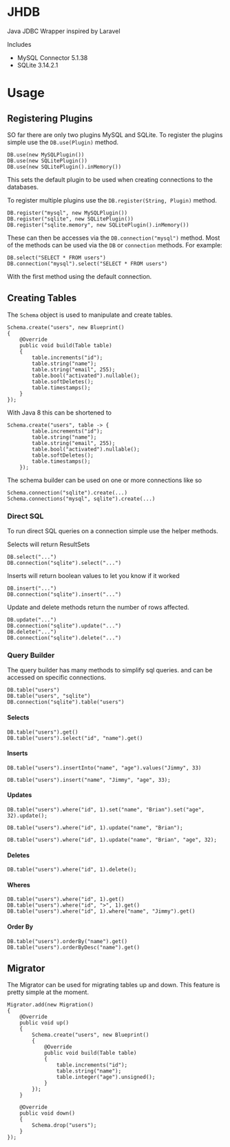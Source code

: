 # JHDB
Java JDBC Wrapper inspired by Laravel

Includes

- MySQL Connector 5.1.38
- SQLite 3.14.2.1

# Usage

## Registering Plugins

SO far there are only two plugins MySQL and SQLite. To register the plugins simple use the `DB.use(Plugin)` method.

    DB.use(new MySQLPlugin())
    DB.use(new SQLitePlugin())
    DB.use(new SQLitePlugin().inMemory())
    
This sets the default plugin to be used when creating connections to the databases.

To register multiple plugins use the `DB.register(String, Plugin)` method.

    DB.register("mysql", new MySQLPlugin())
    DB.register("sqlite", new SQLitePlugin())
    DB.register("sqlite.memory", new SQLitePlugin().inMemory()) 

These can then be accesses via the `DB.connection("mysql")` method.
Most of the methods can be used via the `DB` or `connection` methods.
For example:

    DB.select("SELECT * FROM users")
    DB.connection("mysql").select("SELECT * FROM users")
    
With the first method using the default connection.

## Creating Tables

The `Schema` object is used to manipulate and create tables.

    Schema.create("users", new Blueprint()
    {
        @Override
        public void build(Table table)
        {
            table.increments("id");
            table.string("name");
            table.string("email", 255);
            table.bool("activated").nullable();
            table.softDeletes();
            table.timestamps();
        }
    });
    
With Java 8 this can be shortened to

    Schema.create("users", table -> {
            table.increments("id");
            table.string("name");
            table.string("email", 255);
            table.bool("activated").nullable();
            table.softDeletes();
            table.timestamps();
        });
    
The schema builder can be used on one or more connections like so

    Schema.connection("sqlite").create(...)
    Schema.connections("mysql", sqlite").create(...)

### Direct SQL

To run direct SQL queries on a connection simple use the helper methods.

Selects will return ResultSets

    DB.select("...")
    DB.connection("sqlite").select("...")
    
Inserts will return boolean values to let you know if it worked
    
    DB.insert("...")
    DB.connection("sqlite").insert("...")

Update and delete methods return the number of rows affected.
    
    DB.update("...")
    DB.connection("sqlite").update("...")
    DB.delete("...")
    DB.connection("sqlite").delete("...")

### Query Builder

The query builder has many methods to simplify sql queries. and can be accessed on specific connections. 

    DB.table("users")
    DB.table("users", "sqlite")
    DB.connection("sqlite").table("users")
    
#### Selects

    DB.table("users").get()
    DB.table("users").select("id", "name").get()
    
#### Inserts

    DB.table("users").insertInto("name", "age").values("Jimmy", 33)
    
    DB.table("users").insert("name", "Jimmy", "age", 33);
    
#### Updates

    DB.table("users").where("id", 1).set("name", "Brian").set("age", 32).update();

    DB.table("users").where("id", 1).update("name", "Brian");
    
    DB.table("users").where("id", 1).update("name", "Brian", "age", 32);
    
#### Deletes

    DB.table("users").where("id", 1).delete();

#### Wheres

    DB.table("users").where("id", 1).get()
    DB.table("users").where("id", ">", 1).get()
    DB.table("users").where("id", 1).where("name", "Jimmy").get()

#### Order By
    
    DB.table("users").orderBy("name").get()
    DB.table("users").orderByDesc("name").get()

## Migrator

The Migrator can be used for migrating tables up and down. This feature is pretty simple at the moment.

    Migrator.add(new Migration()
    {
        @Override
        public void up()
        {
            Schema.create("users", new Blueprint()
            {
                @Override
                public void build(Table table)
                {
                    table.increments("id");
                    table.string("name");
                    table.integer("age").unsigned();
                }
            });
        }

        @Override
        public void down()
        {
            Schema.drop("users");
        }
    });
    
    